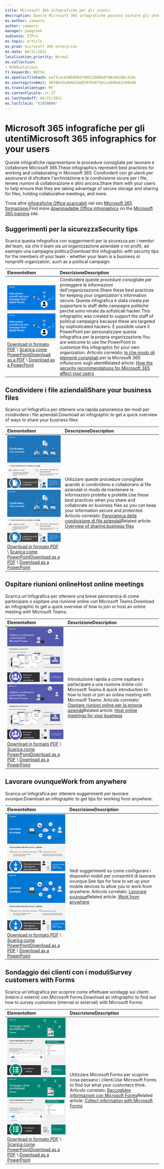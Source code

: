```yaml
---
title: Microsoft 365 infografiche per gli utenti
description: Queste Microsoft 365 infografiche possono aiutare gli utenti dell'organizzazione a comprendere le procedure consigliate per lavorare in Microsoft 365.
ms.author: samanro
author: samanro
manager: pamgreen
audience: ITPro
ms.topic: article
ms.prod: microsoft-365-enterprise
ms.date: 04/21/2021
localization_priority: Normal
ms.collection:
- M365solutions
f1.keywords: NOCSH
ms.openlocfilehash: eaf3cac630bb965f905250d0e0f482492dbc310c
ms.sourcegitcommit: 4076b43a4b661de029f6307ddc1a989ab3108edb
ms.translationtype: MT
ms.contentlocale: it-IT
ms.lasthandoff: 04/22/2021
ms.locfileid: "51939804"
---
```

# <a name="microsoft-365-infographics-for-your-users"></a><span data-ttu-id="3ac14-103">Microsoft 365 infografiche per gli utenti</span><span class="sxs-lookup"><span data-stu-id="3ac14-103">Microsoft 365 infographics for your users</span></span>

<span data-ttu-id="3ac14-104">Queste infografiche rappresentano le procedure consigliate per lavorare e collaborare Microsoft 365.</span><span class="sxs-lookup"><span data-stu-id="3ac14-104">These infographics represent best practices for working and collaborating in Microsoft 365.</span></span> <span data-ttu-id="3ac14-105">Condividerli con gli utenti per assicurarsi di sfruttare l'archiviazione e la condivisione sicure per i file, tenere riunioni di collaborazione e altro ancora.</span><span class="sxs-lookup"><span data-stu-id="3ac14-105">Share them with your users to help ensure that they are taking advantage of secure storage and sharing for files, holding collaborative meetings, and more.</span></span>

<span data-ttu-id="3ac14-106">Trova altre [infografiche Office scaricabili](https://support.microsoft.com/office/great-ways-to-work-with-office-6fe70269-b9a4-4ef0-a96e-7a5858b3bd5a) nel sito [Microsoft 365 formazione.](https://support.microsoft.com/training)</span><span class="sxs-lookup"><span data-stu-id="3ac14-106">Find more [downloadable Office infographics](https://support.microsoft.com/office/great-ways-to-work-with-office-6fe70269-b9a4-4ef0-a96e-7a5858b3bd5a) on the [Microsoft 365 training](https://support.microsoft.com/training) site.</span></span>

<a name="securitytips"></a>
## <a name="security-tips"></a><span data-ttu-id="3ac14-107">Suggerimenti per la sicurezza</span><span class="sxs-lookup"><span data-stu-id="3ac14-107">Security tips</span></span>

<span data-ttu-id="3ac14-108">Scarica questa infografica con suggerimenti per la sicurezza per i membri del team, sia che il team sia un'organizzazione aziendale o no profit, ad esempio una campagna politica:</span><span class="sxs-lookup"><span data-stu-id="3ac14-108">Download this infographic with security tips for the members of your team - whether your team is a business or nonprofit organization, such as a political campaign:</span></span>

| <span data-ttu-id="3ac14-109">Elemento</span><span class="sxs-lookup"><span data-stu-id="3ac14-109">Item</span></span> | <span data-ttu-id="3ac14-110">Descrizione</span><span class="sxs-lookup"><span data-stu-id="3ac14-110">Description</span></span> |
|:-----|:-----|
|<span data-ttu-id="3ac14-111">[![Elemento grafico informazioni per la protezione della campagna](../media/M365-Campaigns-WhatCanUsersDoToSecure-358x201.png)](../campaigns/downloads/M365CampaignsWhatCanUsersDoToSecure.pdf)</span><span class="sxs-lookup"><span data-stu-id="3ac14-111">[![The help protect your campaign info graphic](../media/M365-Campaigns-WhatCanUsersDoToSecure-358x201.png)](../campaigns/downloads/M365CampaignsWhatCanUsersDoToSecure.pdf)</span></span> <br/> <span data-ttu-id="3ac14-112">[Download in formato PDF](../campaigns/downloads/M365CampaignsWhatCanUsersDoToSecure.pdf)  \  [Scarica come PowerPoint](../campaigns/downloads/M365CampaignsWhatCanUsersDoToSecure.pptx)</span><span class="sxs-lookup"><span data-stu-id="3ac14-112">[Download as a PDF](../campaigns/downloads/M365CampaignsWhatCanUsersDoToSecure.pdf) \ [Download as a PowerPoint](../campaigns/downloads/M365CampaignsWhatCanUsersDoToSecure.pptx)</span></span>| <span data-ttu-id="3ac14-113">Condividere queste procedure consigliate per proteggere le informazioni dell'organizzazione.</span><span class="sxs-lookup"><span data-stu-id="3ac14-113">Share these best practices for keeping your organization's information secure.</span></span> <span data-ttu-id="3ac14-114">Questa infografica è stata creata per supportare lo staff delle campagne politiche perché sono mirate da sofisticati hacker.</span><span class="sxs-lookup"><span data-stu-id="3ac14-114">This infographic was created to support the staff of political campaigns because these are targeted by sophisticated hackers.</span></span> <span data-ttu-id="3ac14-115">È possibile usare il PowerPoint per personalizzare questa infografica per la propria organizzazione.</span><span class="sxs-lookup"><span data-stu-id="3ac14-115">You are welcome to use the PowerPoint to customize this infographic for your own organization.</span></span> <span data-ttu-id="3ac14-116">Articolo correlato: [In che modo gli elementi consigliati](../campaigns/m365-campaigns-users.md) per la Microsoft 365 influiscono sugli utenti</span><span class="sxs-lookup"><span data-stu-id="3ac14-116">Related article: [How the security recommendations for Microsoft 365 affect your users](../campaigns/m365-campaigns-users.md)</span></span>|

<a name="sharefiles"></a>
## <a name="share-your-business-files"></a><span data-ttu-id="3ac14-117">Condividere i file aziendali</span><span class="sxs-lookup"><span data-stu-id="3ac14-117">Share your business files</span></span>

<span data-ttu-id="3ac14-118">Scarica un'infografica per ottenere una rapida panoramica dei modi per condividere i file aziendali:</span><span class="sxs-lookup"><span data-stu-id="3ac14-118">Download an infographic to get a quick overview of ways to share your business files:</span></span>
  
| <span data-ttu-id="3ac14-119">Elemento</span><span class="sxs-lookup"><span data-stu-id="3ac14-119">Item</span></span> | <span data-ttu-id="3ac14-120">Descrizione</span><span class="sxs-lookup"><span data-stu-id="3ac14-120">Description</span></span> |
|:-----|:-----|
|<span data-ttu-id="3ac14-121">[![Immagine di scorrimento per Infografica Condividi i file aziendali](../media/solutions-architecture-center/m365-smbscenarios-shareyourfiles-square.png)](https://go.microsoft.com/fwlink/?linkid=2079435)</span><span class="sxs-lookup"><span data-stu-id="3ac14-121">[![Thumb image for Share your business files infographic](../media/solutions-architecture-center/m365-smbscenarios-shareyourfiles-square.png)](https://go.microsoft.com/fwlink/?linkid=2079435)</span></span> <br/> <span data-ttu-id="3ac14-122">[Download in formato PDF](https://go.microsoft.com/fwlink/?linkid=2079435)  \  [Scarica come PowerPoint](https://go.microsoft.com/fwlink/?linkid=2079438)</span><span class="sxs-lookup"><span data-stu-id="3ac14-122">[Download as a PDF](https://go.microsoft.com/fwlink/?linkid=2079435) \ [Download as a PowerPoint](https://go.microsoft.com/fwlink/?linkid=2079438)</span></span> | <span data-ttu-id="3ac14-123">Utilizzare queste procedure consigliate quando si condividono e collaborano ai file aziendali in modo da mantenere le informazioni protette e protette.</span><span class="sxs-lookup"><span data-stu-id="3ac14-123">Use these best practices when you share and collaborate on business files so you can keep your information secure and protected.</span></span> <span data-ttu-id="3ac14-124">Articolo correlato: [Panoramica della condivisione di file aziendali](../business-video/overview-file-sharing.md)</span><span class="sxs-lookup"><span data-stu-id="3ac14-124">Related article: [Overview of sharing business files](../business-video/overview-file-sharing.md)</span></span>|

<a name="onlinemeeting"></a>
## <a name="host-online-meetings"></a><span data-ttu-id="3ac14-125">Ospitare riunioni online</span><span class="sxs-lookup"><span data-stu-id="3ac14-125">Host online meetings</span></span>

<span data-ttu-id="3ac14-126">Scarica un'infografica per ottenere una breve panoramica di come partecipare o ospitare una riunione online con Microsoft Teams:</span><span class="sxs-lookup"><span data-stu-id="3ac14-126">Download an infographic to get a quick overview of how to join or host an online meeting with Microsoft Teams:</span></span>

| <span data-ttu-id="3ac14-127">Elemento</span><span class="sxs-lookup"><span data-stu-id="3ac14-127">Item</span></span> | <span data-ttu-id="3ac14-128">Descrizione</span><span class="sxs-lookup"><span data-stu-id="3ac14-128">Description</span></span> |
|:-----|:-----|
|<span data-ttu-id="3ac14-129">[![Immagine del pollice per l'infografica sulle riunioni online host](../media/solutions-architecture-center/m365-smbscenarios-hostteammeetings-square.png)](https://go.microsoft.com/fwlink/?linkid=2078712)</span><span class="sxs-lookup"><span data-stu-id="3ac14-129">[![Thumb image for Host online meetings infographic](../media/solutions-architecture-center/m365-smbscenarios-hostteammeetings-square.png)](https://go.microsoft.com/fwlink/?linkid=2078712)</span></span> <br/> <span data-ttu-id="3ac14-130">[Download in formato PDF](https://go.microsoft.com/fwlink/?linkid=2078712)  \  [Scarica come PowerPoint](https://go.microsoft.com/fwlink/?linkid=2079515)</span><span class="sxs-lookup"><span data-stu-id="3ac14-130">[Download as a PDF](https://go.microsoft.com/fwlink/?linkid=2078712) \ [Download as a PowerPoint](https://go.microsoft.com/fwlink/?linkid=2079515)</span></span> | <span data-ttu-id="3ac14-131">Introduzione rapida a come ospitare o partecipare a una riunione online con Microsoft Teams.</span><span class="sxs-lookup"><span data-stu-id="3ac14-131">A quick introduction to how to host or join an online meeting with Microsoft Teams.</span></span> <span data-ttu-id="3ac14-132">Articolo correlato: [Ospitare riunioni online per la propria azienda](../business-video/overview-online-meetings.md)</span><span class="sxs-lookup"><span data-stu-id="3ac14-132">Related article: [Host online meetings for your business](../business-video/overview-online-meetings.md)</span></span>|

<a name="workfromanywhere"></a>
## <a name="work-from-anywhere"></a><span data-ttu-id="3ac14-133">Lavorare ovunque</span><span class="sxs-lookup"><span data-stu-id="3ac14-133">Work from anywhere</span></span>

<span data-ttu-id="3ac14-134">Scarica un'infografica per ottenere suggerimenti per lavorare ovunque:</span><span class="sxs-lookup"><span data-stu-id="3ac14-134">Download an infographic to get tips for working from anywhere:</span></span>

| <span data-ttu-id="3ac14-135">Elemento</span><span class="sxs-lookup"><span data-stu-id="3ac14-135">Item</span></span> | <span data-ttu-id="3ac14-136">Descrizione</span><span class="sxs-lookup"><span data-stu-id="3ac14-136">Description</span></span> |
|:-----|:-----|
|<span data-ttu-id="3ac14-137">[![Immagine del pollice per l'infografica lavoro da qualsiasi luogo](../media/solutions-architecture-center/m365-smbscenarios-workfromanywhere-square.png)](https://go.microsoft.com/fwlink/?linkid=2079451)</span><span class="sxs-lookup"><span data-stu-id="3ac14-137">[![Thumb image for Work from anywhere infographic](../media/solutions-architecture-center/m365-smbscenarios-workfromanywhere-square.png)](https://go.microsoft.com/fwlink/?linkid=2079451)</span></span> <br/> <span data-ttu-id="3ac14-138">[Download in formato PDF](https://go.microsoft.com/fwlink/?linkid=2079451)  \  [Scarica come PowerPoint](https://go.microsoft.com/fwlink/?linkid=2079455)</span><span class="sxs-lookup"><span data-stu-id="3ac14-138">[Download as a PDF](https://go.microsoft.com/fwlink/?linkid=2079451) \ [Download as a PowerPoint](https://go.microsoft.com/fwlink/?linkid=2079455)</span></span> | <span data-ttu-id="3ac14-139">Vedi suggerimenti su come configurare i dispositivi mobili per consentirti di lavorare ovunque.</span><span class="sxs-lookup"><span data-stu-id="3ac14-139">See tips for how to set up your mobile devices to allow you to work from anywhere.</span></span> <span data-ttu-id="3ac14-140">Articolo correlato: [Lavorare ovunque](../business-video/work-from-anywhere.md)</span><span class="sxs-lookup"><span data-stu-id="3ac14-140">Related article: [Work from anywhere](../business-video/work-from-anywhere.md)</span></span>|

<a name="surveywithforms"></a>
## <a name="survey-customers-with-forms"></a><span data-ttu-id="3ac14-141">Sondaggio dei clienti con i moduli</span><span class="sxs-lookup"><span data-stu-id="3ac14-141">Survey customers with Forms</span></span>

<span data-ttu-id="3ac14-142">Scarica un'infografica per scoprire come effettuare sondaggi sui clienti (interni o esterni) con Microsoft Forms:</span><span class="sxs-lookup"><span data-stu-id="3ac14-142">Download an infographic to find out how to survey customers (internal or external) with Microsoft Forms:</span></span>

| <span data-ttu-id="3ac14-143">Elemento</span><span class="sxs-lookup"><span data-stu-id="3ac14-143">Item</span></span> | <span data-ttu-id="3ac14-144">Descrizione</span><span class="sxs-lookup"><span data-stu-id="3ac14-144">Description</span></span> |
|:-----|:-----|
|<span data-ttu-id="3ac14-145">[![Immagine del pollice per i clienti del sondaggio con infografica forms](../media/solutions-architecture-center/m365-smbscenarios-surveywithforms-square.png)](https://go.microsoft.com/fwlink/?linkid=2079526)</span><span class="sxs-lookup"><span data-stu-id="3ac14-145">[![Thumb image for Survey customers with Forms infographic](../media/solutions-architecture-center/m365-smbscenarios-surveywithforms-square.png)](https://go.microsoft.com/fwlink/?linkid=2079526)</span></span> <br/> <span data-ttu-id="3ac14-146">[Download in formato PDF](https://go.microsoft.com/fwlink/?linkid=2079526)  \  [Scarica come PowerPoint](https://go.microsoft.com/fwlink/?linkid=2079446)</span><span class="sxs-lookup"><span data-stu-id="3ac14-146">[Download as a PDF](https://go.microsoft.com/fwlink/?linkid=2079526) \ [Download as a PowerPoint](https://go.microsoft.com/fwlink/?linkid=2079446)</span></span> | <span data-ttu-id="3ac14-147">Utilizzare Microsoft Forms per scoprire cosa pensano i clienti.</span><span class="sxs-lookup"><span data-stu-id="3ac14-147">Use Microsoft Forms to find out what your customers think.</span></span> <span data-ttu-id="3ac14-148">Articolo correlato: [Raccogliere informazioni con Microsoft Forms](https://support.microsoft.com/topic/collect-information-with-microsoft-forms-a55d6e0d-04f6-45b8-b05f-b141b8ecb4d5)</span><span class="sxs-lookup"><span data-stu-id="3ac14-148">Related article: [Collect information with Microsoft Forms](https://support.microsoft.com/topic/collect-information-with-microsoft-forms-a55d6e0d-04f6-45b8-b05f-b141b8ecb4d5)</span></span>|
